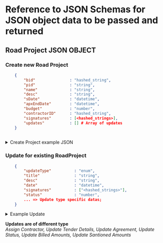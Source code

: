 # Reference to JSON Schemas for JSON object data to be passed and returned

## Road Project JSON OBJECT

### Create new Road Project

```json
    {
        "bid"               : "hashed_string", 
        "pid"               : "string",
        "name"              : "string",
        "desc"              : "string",
        "sDate"             : "datetime",
        "apxEndDate"        : "datetime",
        "budget"            : "number",
        "contractorID"      : "hashed_string",
        "signatures"        : [<hashed_strings>],
        "updates"           : [] # Array of updates  
    }
    
```

<details>
<summary>Create Project example JSON</summary>

```json

    {
        "bid"               : "0x0123abc", 
        "pid"               : "P0123",
        "name"              : "Road Construction - Cherthala",
        "desc"              : "Road construction, rebuilding",
        "sDate"             : "12/03/2022",
        "apxEndDate"        : "01/08/2022",
        "budget"            : "120",
        "contractorID"      : "0x0c4564abc",
        "signatures"        : ["0x0a123abcde"],
        "updates"           : []  
    }

```

</details>

### Update for existing RoadProject

```json
    {        
        "updateType"          : "enum",
        "title"               : "string",
        "desc"                : "string",
        "date"                : "datetime",
        "signatures"          : ["<hashed_strings>"],
        "status"              : "number",
        ... => Update type specific datas; 
    }
```

<details>
<summary>Example Update</summary>

```json

    {        
        "updateType"          : 0,
        "title"               : "Updated Design",
        "desc"                : "Design updated and approved",
        "date"                : "18/03/2022",
        "signatures"          : ["0x0a123abcde"],
        "status"              : "10",        
    }

```

</details>

**Updates are of different type**  
*Assign Contractor, Update Tender Details, Update Agreement, Update Status, Update Billed Amounts, Update Santioned Amounts*